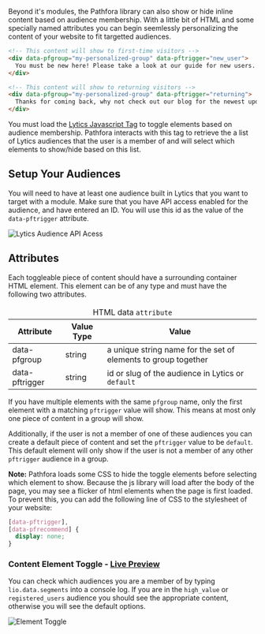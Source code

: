 Beyond it's modules, the Pathfora library can also show or hide inline content based on audience membership. With a little bit of HTML and some specially named attributes you can begin seemlessly personalizing the content of your website to fit targetted audiences.

```html
<!-- This content will show to first-time visitors -->
<div data-pfgroup="my-personalized-group" data-pftrigger="new_user">
  You must be new here! Please take a look at our guide for new users.
</div>

<!-- This content will show to returning visitors -->
<div data-pfgroup="my-personalized-group" data-pftrigger="returning">
  Thanks for coming back, why not check out our blog for the newest updates?
</div>
```

You must load the [Lytics Javascript Tag](https://docs.lytics.com/docs/lytics-javascript-tag) to toggle elements based on audience membership. Pathfora interacts with this tag to retrieve the a list of Lytics audiences that the user is a member of and will select which elements to show/hide based on this list.

## Setup Your Audiences

You will need to have at least one audience built in Lytics that you want to target with a module. Make sure that you have API access enabled for the audience, and have entered an ID. You will use this id as the value of the `data-pftrigger` attribute.

<img class="full" src="../assets/api_access.jpg" alt="Lytics Audience API Acess">

## Attributes

Each toggleable piece of content should have a surrounding container HTML element. This element can be of any type and must have the following two attributes.

<table>
  <thead>
    <tr>
      <td colspan="3" align="center">HTML data <code>attribute</code></td>
    </tr>
    <tr>
      <th>Attribute</th>
      <th>Value Type</th>
      <th>Value</th>
    </tr>
  </thead>

  <tr>
    <td>data-pfgroup</td>
    <td>string</td>
    <td>a unique string name for the set of elements to group together</td>
  </tr>
  <tr>

  <tr>
    <td>data-pftrigger</td>
    <td>string</td>
    <td>id or slug of the audience in Lytics or <code>default</code></td>
  </tr>
</table>

If you have multiple elements with the same `pfgroup` name, only the first element with a matching `pftrigger` value will show. This means at most only one piece of content in a group will show.

Additionally, if the user is not a member of one of these audiences you can create a default piece of content and set the `pftrigger` value to be `default`. This default element will only show if the user is not a member of any other `pftrigger` audience in a group.

**Note:** Pathfora loads some CSS to hide the toggle elements before selecting which element to show. Because the js library will load after the body of the page, you may see a flicker of html elements when the page is first loaded. To prevent this, you can add the following line of CSS to the stylesheet of your website:

```css
[data-pftrigger],
[data-pfrecommend] {
  display: none;
}
```

<h3>Content Element Toggle - <a href="../examples/preview/inline/toggle.html" target="_blank">Live Preview</a></h3>

You can check which audiences you are a member of by typing `lio.data.segments` into a console log. If you are in the `high_value` or `registered_users` audience you should see the appropriate content, otherwise you will see the default options.

![Element Toggle](examples/img/inline/toggle.png)

<pre data-src="../examples/src/inline/toggle.html"></pre>
